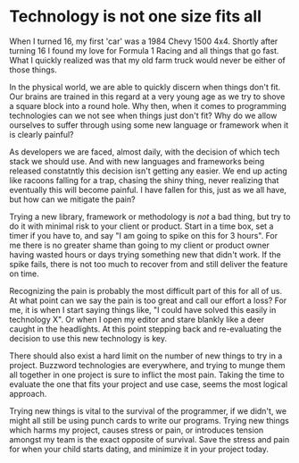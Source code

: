 # Technology is not one size fits all

When I turned 16, my first 'car' was a 1984 Chevy 1500 4x4. Shortly after
turning 16 I found my love for Formula 1 Racing and all things that go fast.
What I quickly realized was that my old farm truck would never be either of
those things.

In the physical world, we are able to quickly discern when things don't fit. Our
brains are trained in this regard at a very young age as we try to shove a
square block into a round hole. Why then, when it comes to programming
technologies can we not see when things just don't fit? Why do we allow
ourselves to suffer through using some new language or framework when it is
clearly painful?

As developers we are faced, almost daily, with the decision of which tech stack
we should use. And with new languages and frameworks being released constatntly
this decision isn't getting any easier. We end up acting like racoons falling
for a trap, chasing the shiny thing, never realizing that eventually this will
become painful. I have fallen for this, just as we all have, but how can we
mitigate the pain?

Trying a new library, framework or methodology is _not_ a bad thing, but try to
do it with minimal risk to your client or product. Start in a time box, set a
timer if you have to, and say "I am going to spike on this for 3 hours". For me
there is no greater shame than going to my client or product owner having wasted
hours or days trying something new that didn't work. If the spike fails, there
is not too much to recover from and still deliver the feature on time.

Recognizing the pain is probably the most difficult part of this for all of us.
At what point can we say the pain is too great and call our effort a loss? For
me, it is when I start saying things like, "I could have solved this easily in
technology X". Or when I open my editor and stare blankly like a deer caught in
the headlights. At this point stepping back and re-evaluating the decision to
use this new technology is key.

There should also exist a hard limit on the number of new things to try in a
project. Buzzword technologies are everywhere, and trying to munge them all
together in one project is sure to inflict the most pain. Taking the time to
evaluate the one that fits your project and use case, seems the most logical
approach.

Trying new things is vital to the survival of the programmer, if we didn't, we
might all still be using punch cards to write our programs. Trying new things
which harms my project, causes stress or pain, or introduces tension amongst my
team is the exact opposite of survival. Save the stress and pain for when your
child starts dating, and minimize it in your project today.
